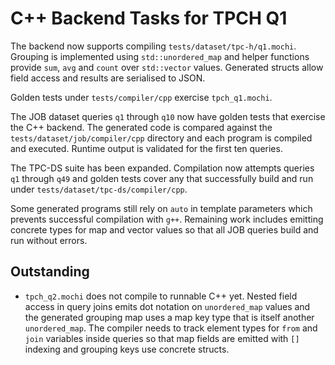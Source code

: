 # C++ Backend Tasks for TPCH Q1

The backend now supports compiling `tests/dataset/tpc-h/q1.mochi`. Grouping is
implemented using `std::unordered_map` and helper functions provide `sum`,
`avg` and `count` over `std::vector` values. Generated structs allow field
access and results are serialised to JSON.

Golden tests under `tests/compiler/cpp` exercise `tpch_q1.mochi`.

The JOB dataset queries `q1` through `q10` now have golden tests that
exercise the C++ backend. The generated code is compared against the
`tests/dataset/job/compiler/cpp` directory and each program is compiled
and executed. Runtime output is validated for the first ten queries.

The TPC-DS suite has been expanded. Compilation now attempts queries
`q1` through `q49` and golden tests cover any that successfully build
and run under `tests/dataset/tpc-ds/compiler/cpp`.

Some generated programs still rely on `auto` in template parameters which
prevents successful compilation with `g++`. Remaining work includes
emitting concrete types for map and vector values so that all JOB queries
build and run without errors.

## Outstanding

- `tpch_q2.mochi` does not compile to runnable C++ yet. Nested field
  access in query joins emits dot notation on `unordered_map` values and
  the generated grouping map uses a map key type that is itself another
  `unordered_map`. The compiler needs to track element types for `from`
  and `join` variables inside queries so that map fields are emitted with
  `[]` indexing and grouping keys use concrete structs.
